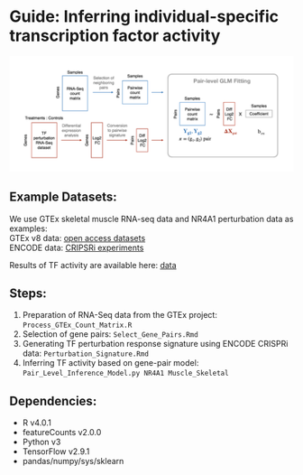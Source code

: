 # Guide: Inferring individual-specific transcription factor activity   

![Framework](https://github.com/xl27/GTEx_aQTLs/blob/main/images/Fig1D.png)  

## Example Datasets:
We use GTEx skeletal muscle RNA-seq data and NR4A1 perturbation data  as examples:   
GTEx v8 data: [open access datasets](https://gtexportal.org/home/datasets)   
ENCODE data: [CRIPSRi experiments](https://www.encodeproject.org/experiments/ENCSR357LVC/)     
           
Results of TF activity are available here: [data](http://bussemakerlab.org/papers/Li-aQTL/TF_activity/)   

## Steps:
1) Preparation of RNA-Seq data from the GTEx project: `Process_GTEx_Count_Matrix.R`	
2) Selection of gene pairs: `Select_Gene_Pairs.Rmd`
3) Generating TF perturbation response signature using ENCODE CRISPRi data: `Perturbation_Signature.Rmd`	
4) Inferring TF activity based on gene-pair model:  
`Pair_Level_Inference_Model.py NR4A1 Muscle_Skeletal`	


## Dependencies:
- R v4.0.1   
- featureCounts v2.0.0    
- Python v3   
- TensorFlow v2.9.1    
- pandas/numpy/sys/sklearn   
